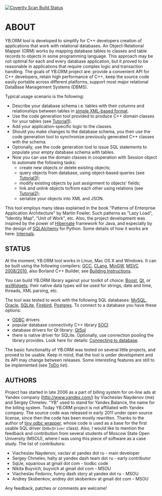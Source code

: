 
<a href="https://scan.coverity.com/projects/vnaydionov-yb-orm">
  <img alt="Coverity Scan Build Status"
       src="https://scan.coverity.com/projects/7781/badge.svg"/>
</a>

# ABOUT

YB.ORM tool is developed to simplify for C++ developers creation of applications that work with relational databases. An Object-Relational Mapper (ORM) works by mapping database tables to classes and table records to objects in some programming language. This approach may be not optimal for each and every database application, but it proved to be reasonable in applications that require complex logic and transaction handling. The goals of YB.ORM project are: provide a convenient API for C++ developers, retain high performance of C++, keep the source code easily portable across different platforms, support most major relational DataBase Management Systems (DBMS). 

Typical usage scenario is the following: 

  * Describe your database schema i.e. tables with their columns and relationships between tables in [simple XML-based format](https://github.com/vnaydionov/yb-orm/wiki/en_XmlFormat). 
  * Use the code generation tool provided to produce C++ domain classes for your tables (see [Tutorial1](https://github.com/vnaydionov/yb-orm/wiki/en_Tutorial1)). 
  * Add your application-specific logic to the classes. 
  * Should you make changes to the database schema, you then use the code generation tool to synchronize previously generated C++ classes with the schema. 
  * Optionally, use the code generation tool to issue SQL statements to populate your empty database schema with tables. 
  * Now you can use the domain classes in cooperation with Session object to automate the following tasks: 
    * create new objects or delete existing objects; 
    * query objects from database, using object-based queries (see [Tutorial3](https://github.com/vnaydionov/yb-orm/wiki/en_Tutorial3)); 
    * modify existing objects by just assignment to objects' fields; 
    * link and unlink objects to/from each other using relations (see [Tutorial2](https://github.com/vnaydionov/yb-orm/wiki/en_Tutorial2)); 
    * serialize your objects into XML and JSON. 

This tool employs many ideas explained in the book "Patterns of Enterprise Application Architecture" by Martin Fowler. Such patterns as "Lazy Load", "Identity Map", "Unit of Work", etc. Also, the project development was inspired by the power of [Hibernate](http://www.hibernate.org/) framework for Java, and especially by the design of [SQLAlchemy](http://www.sqlalchemy.org/) for Python. Some details of how it works are here: [Internals](https://github.com/vnaydionov/yb-orm/wiki/en_Internals). 

## STATUS

At the moment, YB.ORM tool works in Linux, Mac OS X and Windows. It can be built using the following compilers: [GCC](http://gcc.gnu.org/), [CLang](http://clang.llvm.org/), [MinGW](http://mingw.org/), [MSVC 2008/2010](http://www.microsoft.com/visualstudio/), also Borland C++ Builder, see [Building Instructions](https://github.com/vnaydionov/yb-orm/wiki/en_Build). 

You can build YB.ORM library against your toolkit of choice: [Boost](http://www.boost.org/), [Qt](http://qt-project.org/), or [wxWidgets](http://www.wxwidgets.org/); their native data types will be used for strings, date and time, threads, XML parsing, etc. 

The tool was tested to work with the following SQL databases: [MySQL](http://www.mysql.com/), [Oracle](http://www.oracle.com/technetwork/products/express-edition/), [SQLite](http://www.sqlite.org/), [Firebird](http://www.firebirdsql.org/), [Postgres](http://www.postgresql.org/). To connect to a database you have these options: 

  * [ODBC](http://www.unixodbc.org/) drivers 
  * popular database connectivity C++ library [SOCI](http://soci.sourceforge.net/)
  * database drivers for Qt library: [QtSql](http://qt-project.org/doc/qt-4.8/qtsql.html)
  * there is native driver for SQLite. 
Optionally, use connection pooling the library provides. Look here for details: [Connecting to database](https://github.com/vnaydionov/yb-orm/wiki/en_SqlDriver). 

The basic functionality of YB.ORM was tested on several little projects, and proved to be usable. Keep in mind, that the tool is under development and its API may change between releases. Some interesting features are still to be implemented (see [ToDo](https://github.com/vnaydionov/yb-orm/wiki/en_ToDo) list). 

## AUTHORS

Project has started in late 2006 as a part of billing system for on-line ads at Yandex company (<http://www.yandex.com/>) by Viacheslav Naydenov (me) and Sergey Chmelev. "YB" used to stand for Yandex.Balance, the name for the billing system. Today YB.ORM project is not affiliated with Yandex company. The source code was released in early 2011 under open source license, since then the code has been mostly rewritten. Thanks to the author of [tiny odbc wrapper](http://code.google.com/p/tiodbc/), whose code is used as a base for the first usable SQL driver (`OdbcDriver` class). Also, I would like to mention the feedback and contribution from several students of Moscow State Open University (MSOU), where I was using this piece of software as a case study. The list of contributors: 

  * Viacheslav Naydenov, vaclav at yandex dot ru - main developer 
  * Sergey Chmelev, halty at yandex dash team dot ru - early contributor 
  * SqUe, squarious at gmail dot com - tiodbc code 
  * Nikita Buyvich, buyvich at gmail dot com - MSOU 
  * Viacheslav Fedorov, funny dash story at yandex dot ru - MSOU 
  * Andrey Skobenkov, andrey dot skobenkov at gmail dot com - MSOU 

Any feedback, patches or comments are welcome! 

